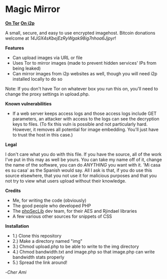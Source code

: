 Magic Mirror
============

**[On Tor](http://li7qxmk72kp3sgz4.onion/)**
**[On i2p](http://magicmirror.i2p/)**

A small, secure, and easy to use encrypted imagehost. Bitcoin donations welcome at *14JGX4sKbejEzRyWgak98ig7nhoa6Jjpyr*!

**Features**
* Can upload images via URL or file
* Uses Tor to mirror images (made to prevent hidden services' IPs from being leaked)
* Can mirror images from i2p websites as well, though you will need i2p installed locally to do so

Note: If you don't have Tor on whatever box you run this on, you'll need to change the proxy settings in upload.php.

**Known vulnerabilities**
* If a web server keeps access logs and those access logs include GET parameters, an attacker with access to the logs can see the decryption keys to files. (To fix this vuln is possible and not particularly hard. However, it removes all potential for image embedding. You'll just have to trust the host in this case.)

**Legal**

I don't care what you do with this file. If you have the source, all of the work I've put in this may as well be yours. You can take my name off of it, change the name of the software, you can do *ANYTHING* you want with it. 'Mi casa es su casa' as the Spanish would say. All I ask is that, if you do use this source elsewhere, that you not use it for malicious purposes and that you not try to view what users upload without their knowledge.

**Credits**

* Me, for writing the code (obviously)
* The good people who developed PHP
* The [phpSecLib](http://phpseclib.sourceforge.net/) dev team, for their AES and Rjindael libraries 
* A few various other sources for snippets of CSS

**Installation**

* 1.) Clone this repository
* 2.) Make a directory named "img"
* 3.) Chmod upload.php to be able to write to the img directory
* 4.) Chmod bandwidth.txt and image.php so that image.php can write bandwidth stats properly
* 5.) Spread the link around!

-*Cher Ami*

